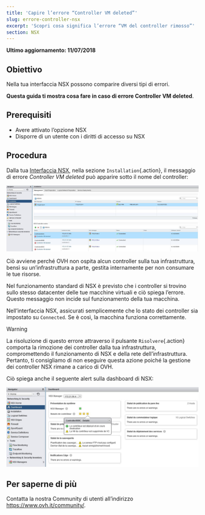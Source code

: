 ```yaml
---
title: 'Capire l’errore “Controller VM deleted”'
slug: errore-controller-nsx
excerpt: 'Scopri cosa significa l’errore “VM del controller rimosso”'
section: NSX
---
```


**Ultimo aggiornamento: 11/07/2018**

## Obiettivo

Nella tua interfaccia NSX possono comparire diversi tipi di errori.

**Questa guida ti mostra cosa fare in caso di errore Controller VM deleted**.


## Prerequisiti

- Avere attivato l’opzione NSX
- Disporre di un utente con i diritti di accesso su NSX


## Procedura

Dalla tua [Interfaccia NSX](https://docs.ovh.com/gb/en/private-cloud/accessing-NSX-interface/), nella sezione `Installation`{.action}, il messaggio di errore *Controller VM deleted* può apparire sotto il nome del controller:

![Capire l’errore “Controller VM deleted”](images/controllervmdeleted.JPG)


Ciò avviene perché OVH non ospita alcun controller sulla tua infrastruttura, bensì su un’infrastruttura a parte, gestita internamente per non consumare le tue risorse.

Nel funzionamento standard di NSX è previsto che i controller si trovino sullo stesso datacenter delle tue macchine virtuali e ciò spiega l’errore. Questo messaggio non incide sul funzionamento della tua macchina.

Nell’interfaccia NSX, assicurati semplicemente che lo stato dei controller sia impostato su `Connected`. Se è così, la macchina funziona correttamente.


> [!warning]
>
> La risoluzione di questo errore attraverso il pulsante `Risolvere`{.action} comporta la rimozione dei controller dalla tua infrastruttura, compromettendo il funzionamento di NSX e della rete dell’infrastruttura. Pertanto, ti consigliamo di non eseguire questa azione poiché la gestione dei controller NSX rimane a carico di OVH.
> 

Ciò spiega anche il seguente alert sulla dashboard di NSX:

![Alert sull’interfaccia NSX](images/controllervmdeleted2.JPG)


## Per saperne di più

Contatta la nostra Community di utenti all’indirizzo <https://www.ovh.it/community/>.